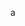 a
<script>window.addEventListener("load",function(){var t=/\.(gif|jpg|jpeg|tiff|png)$/i,r=/^data:image\/[a-z]+;base64,/;Array.prototype.slice.call(document.querySelectorAll("img[data-original]")).forEach(function(a){var e=a.parentNode;"A"===e.tagName&&(e.href.match(t)||e.href.match(r))&&(e.href=a.dataset.original)})});</script>
